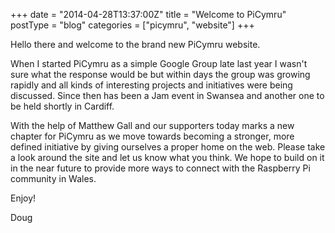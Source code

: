 +++
date = "2014-04-28T13:37:00Z"
title = "Welcome to PiCymru"
postType = "blog"
categories = ["picymru", "website"]
+++

Hello there and welcome to the brand new PiCymru website.
<!--more-->
When I started PiCymru as a simple Google Group late last year I wasn't sure what the response would be but within days the  group was growing rapidly and all kinds of interesting projects and initiatives were being discussed. Since then has been a Jam event in Swansea and another one to be held shortly in Cardiff.

With the help of Matthew Gall and our supporters today marks a new chapter for PiCymru as we move towards becoming a stronger, more defined initiative by giving ourselves a proper home on the web. Please take a look around the site and let us know what you think. We hope to build on it in the near future to provide more ways to connect with the Raspberry Pi community in Wales.

Enjoy!

Doug